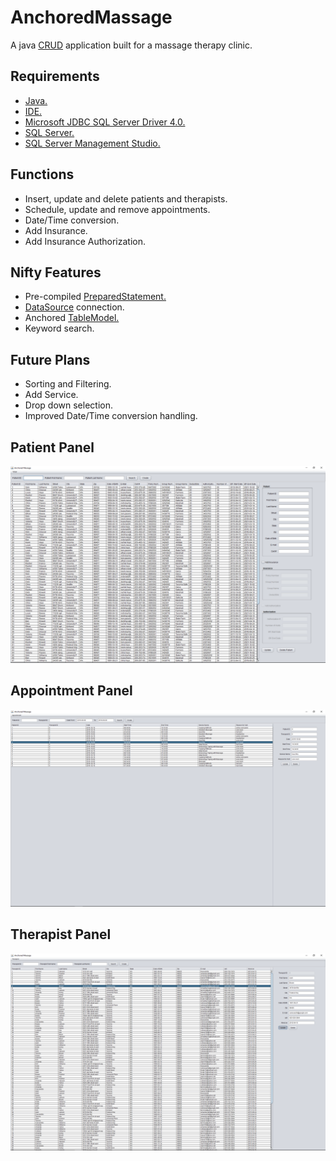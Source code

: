 # AnchoredMassage

A java <a href="https://en.wikipedia.org/wiki/Create,_read,_update_and_delete">CRUD</a> application built for a massage therapy clinic.

## Requirements
* <a href="https://java.com/en/download/">Java.</a>
* <a href="https://eclipse.org/downloads/packages/eclipse-ide-java-developers/mars2">IDE.</a>
* <a href="https://www.microsoft.com/en-us/download/details.aspx?id=11774">Microsoft JDBC SQL Server Driver 4.0.</a>
* <a href="https://www.microsoft.com/en-us/server-cloud/products/sql-server/Overview.aspx">SQL Server.</a>
* <a href="https://msdn.microsoft.com/en-us/library/mt238290.aspx">SQL Server Management Studio.</a>

## Functions
  * Insert, update and delete patients and therapists.  
  * Schedule, update and remove appointments. 
  * Date/Time conversion.
  * Add Insurance.
  * Add Insurance Authorization.

## Nifty Features

  * Pre-compiled <a href="https://docs.oracle.com/javase/7/docs/api/java/sql/PreparedStatement.html">PreparedStatement.</a>
  * <a href="https://docs.oracle.com/javase/7/docs/api/javax/sql/DataSource.html">DataSource</a> connection.
  * Anchored <a href="https://docs.oracle.com/javase/7/docs/api/javax/swing/table/TableModel.html">TableModel.</a>
  * Keyword search.

## Future Plans
  * Sorting and Filtering.
  * Add Service.
  * Drop down selection.
  * Improved Date/Time conversion handling.

## Patient Panel
<img src="https://github.com/nhays89/AnchoredMassage/blob/master/AnchoredMassage/img/patient_screen_shot.png"/>

## Appointment Panel
<img src="https://github.com/nhays89/AnchoredMassage/blob/master/AnchoredMassage/img/appointment_panel.png"/>

## Therapist Panel
<img src="https://github.com/nhays89/AnchoredMassage/blob/master/AnchoredMassage/img/therapist_panel.png"/>
